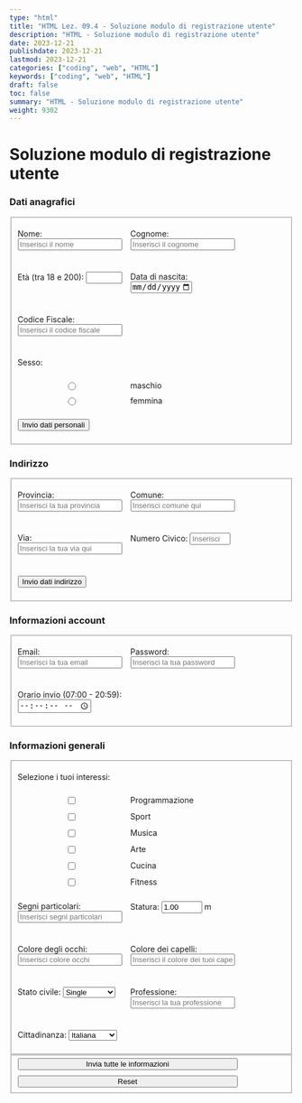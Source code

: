 ```yaml
---
type: "html"
title: "HTML Lez. 09.4 - Soluzione modulo di registrazione utente"
description: "HTML - Soluzione modulo di registrazione utente"
date: 2023-12-21
publishdate: 2023-12-21
lastmod: 2023-12-21
categories: ["coding", "web", "HTML"]
keywords: ["coding", "web", "HTML"]
draft: false
toc: false
summary: "HTML - Soluzione modulo di registrazione utente"
weight: 9302
---
```


# Soluzione modulo di registrazione utente

<!-- markdownlint-disable MD036 MD033 -->

<style>
form fieldset {
  display: grid;
  grid-template-columns: 40% 40%;
  gap: 10px;
}
  
form button {
  grid-column: 1 / 3;
}
</style>

<form action="www.server.com/login">
  
  <h3>Dati anagrafici</h3>

  <fieldset>

  <!-- Nome (obbligatorio) -->
  <label for="nome">Nome:</label>
  <input id="nome" name="nome" required autocomplete="given-name" placeholder="Inserisci il nome">

  <!-- Cognome (obbligatorio) -->
  <label for="cognome">Cognome:</label>
  <input id="cognome" name="cognome" required autocomplete="family-name" placeholder="Inserisci il cognome">

  <!-- Età (tra 18 e 200)-->
  <label for="eta">Età (tra 18 e 200):</label>
  <input id="eta" type="number" name="age" min="18" max="200" step="1" inputmode="numeric">

  <!-- Data di nascita (obbligatorio, dal 1960-01-01 e 2030-12-31)-->
  <label for="datanascita">Data di nascita:</label>
  <input id="datanascita" type="date" name="birthdate" required min="1960-01-01" max="2030-12-31" step="1" autocomplete="bday">

  <!-- Codice fiscale (obbligatorio, 16 caratteri) -->
  <label for="codicefiscale">Codice Fiscale:</label>
  <input id="codicefiscale" name="fiscalcode" required placeholder="Inserisci il codice fiscale" minlength="16" maxlength="16">

  <!-- Nel caso del tipo radio l'attributo required può essere aggiunto a uno qualsiasi delle scelte, perché tutte le scelte radio hanno lo stesso nome e sono considerati come un gruppo. Viene quindi impostata l'obbligatorietà per tutti.-->

  <div></div>

  <!-- Sesso (obbligatorio, scelta singola) -->
  <label>Sesso: </label>
  <div></div>

  <input type="radio" id="maschio" name="sesso" value="maschio" required>
  <label for="maschio">maschio</label>
  <input type="radio" id="femmina" name="sesso" value="femmina" required>
  <label for="femmina">femmina</label>

  <!--Pulsante di invio  (con azione "formaction" per invio dati personali) -->
  <button type="submit" formaction="www.server.com/personal_data">Invio dati personali</button>
  
  </fieldset>
  
  <!-- Informazioni residenza -->

  <h3>Indirizzo</h3>

  <fieldset>

  <!--Provincia (obbligatorio, con lista suggerimenti) -->
  <label for="provincia">Provincia:</label>
  <input list="province" id="provincia" name="provincia" required placeholder="Inserisci la tua provincia">
  
  <!-- lista suggerimenti per le province -->
  <datalist id="province">
    <option value="Napoli">
    <option value="Salerno">
    <option value="Avellino">
    <option value="Benevento">
    <option value="Caserta">
    <option value="Roma">
    <option value="Milano">
    <option value="Torino">
    <option value="Bologna">
    <option value="Firenze">
    <option value="Palermo">
    <!-- ... -->
  </datalist>

  <!-- Comuni (obbligatorio, con lista suggerimenti) -->
  <label for="comune">Comune:</label>
  <input list="comuni" id="comune" name="comune" required placeholder="Inserisci comune qui">

  <datalist id="comuni">
    <!-- lista comuni che verranno suggeriti all'utente durante l'inserimento -->
    <option value="Cesa">
    <option value="Sant'Antimo">
    <option value="Sant'Arpino">
    <option value="Aversa">
    <option value="Marcianise">
    <option value="Frattamaggiore">
    <option value="Frattaminore">
    <option value="Teverola">
    <option value="Gricignano d'Aversa">
    <option value="Succivo">
    <!-- ... -->
  </datalist>

  <!-- Via -->
  <label for="via">Via:</label>
  <input id="via" name="via" placeholder="Inserisci la tua via qui">

  <!-- Numero Civico -->
  <label for="civicNumber">Numero Civico:</label>
  <input id="civicNumber" type="number" name="numeroCivico" required min="1" max="1000" placeholder="Inserisci il numero civico" inputmode="numeric">

  <!-- pulsante di invio  (con azione "formaction" per invio dati indirizzo)-->
  <button type="submit" formaction="www.server.com/address_information">Invio dati indirizzo</button>

  </fieldset>

  <!-- Informazioni account -->
  <h3>Informazioni account</h3>

  <fieldset>

  <label for="email">Email:</label>
  <input id="email" type="email" name="email" autocomplete="email" required placeholder="Inserisci la tua email">

  <label for="password">Password:</label>
  <input id="password" type="password" name="password" required autocomplete="current-password" placeholder="Inserisci la tua password">

  <label for="oraInvio">Orario invio (07:00 - 20:59):</label>
  <input id="oraInvio" type="time" name="oraInvio" min="07:00:00" max="20:59:59" step="1">

  </fieldset>
  
  <!-- Informazioni generali -->
  <h3>Informazioni generali</h3>

  <fieldset>
  
  <label>Selezione i tuoi interessi:</label>

  <div></div>

  <input type="checkbox" id="coding" name="interest" value="programmazione">
  <label for="coding">Programmazione</label>

  <input type="checkbox" id="sport" name="interest" value="sport">
  <label for="sport">Sport</label>

  <input type="checkbox" id="musica" name="interest" value="musica">
  <label for="musica">Musica</label>

  <input type="checkbox" id="arte" name="interest" value="arte">
  <label for="arte">Arte</label>

  <input type="checkbox" id="cucina" name="interest" value="cucina">
  <label for="cucina">Cucina</label>

  <input type="checkbox" id="fitness" name="interest" value="fitness">
  <label for="fitness">Fitness</label>
  
  <label for="segno">Segni particolari:</label>
  <input id="segno" name="segno" placeholder="Inserisci segni particolari">

  <label for="statura">Statura:</label>
  <input id="statura" type="number" name="statura" min="1.00" max="2.50" step="0.1" value="1.00" placeholder="Inserisci la tua statura" inputmode="decimal"> <label for="statura">m</label>

  <label for="occhi">Colore degli occhi:</label>
  <input id="occhi" name="occhi" placeholder="Inserisci colore occhi">

  <label for="capelli">Colore dei capelli:</label>
  <input id="capelli" name="capelli" placeholder="Inserisci il colore dei tuoi capelli">
  
  <label for="stato_civile">Stato civile:</label>
  <select id="stato_civile" name="stato_civile">
    <option value="single">Single</option>
    <option value="sposato">Sposato/a</option>
    <option value="divorziato">Divorziato/a</option>
    <option value="vedovo">Vedovo/a</option>
  </select>

  <label for="professione">Professione:</label>
  <input id="professione" name="professione" placeholder="Inserisci la tua professione">

  <!-- principali cittadinanze-->
  <label for="cittadinanza">Cittadinanza:</label>
  <select id="cittadinanza" name="cittadinanza">
    <option value="italiana">Italiana</option>
    <option value="francese">Francese</option>
    <option value="tedesca">Tedesca</option>
    <option value="spagnola">Spagnola</option>
    <option value="inglese">Inglese</option>
    <option value="americana">Americana</option>
  </select>

  </fieldset>
  
  <fieldset>
    <button type="submit" formaction="www.server.com/all">Invia tutte le informazioni</button>
    <button type="reset">Reset</button>
   </fieldset>
</form>

<!-- markdownlint-enable MD036 -->

